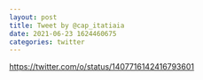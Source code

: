 ```yaml
--- 
layout: post 
title: Tweet by @cap_itatiaia 
date: 2021-06-23 1624460675 
categories: twitter 
--- 
```

https://twitter.com/o/status/1407716142416793601